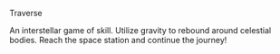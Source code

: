 Traverse

An interstellar game of skill.  Utilize gravity to rebound around celestial bodies.  Reach the space station and continue the journey!
